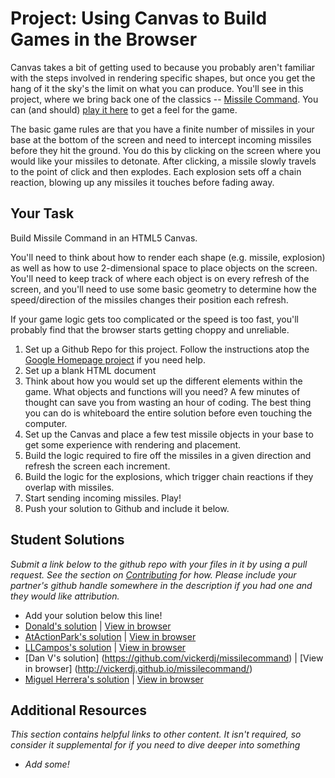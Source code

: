 # Project: Using Canvas to Build Games in the Browser
  
Canvas takes a bit of getting used to because you probably aren't familiar with the steps involved in rendering specific shapes, but once you get the hang of it the sky's the limit on what you can produce.  You'll see in this project, where we bring back one of the classics -- [Missile Command](http://en.wikipedia.org/wiki/Missile_Command).  You can (and should) [play it here](http://my.ign.com/atari/missile-command) to get a feel for the game.

The basic game rules are that you have a finite number of missiles in your base at the bottom of the screen and need to intercept incoming missiles before they hit the ground.  You do this by clicking on the screen where you would like your missiles to detonate.  After clicking, a missile slowly travels to the point of click and then explodes.  Each explosion sets off a chain reaction, blowing up any missiles it touches before fading away.

## Your Task

Build Missile Command in an HTML5 Canvas.  

You'll need to think about how to render each shape (e.g. missile, explosion) as well as how to use 2-dimensional space to place objects on the screen.  You'll need to keep track of where each object is on every refresh of the screen, and you'll need to use some basic geometry to determine how the speed/direction of the missiles changes their position each refresh.

If your game logic gets too complicated or the speed is too fast, you'll probably find that the browser starts getting choppy and unreliable.

1. Set up a Github Repo for this project.  Follow the instructions atop the [Google Homepage project](/web-development-101/html-css) if you need help.
1. Set up a blank HTML document
1. Think about how you would set up the different elements within the game.  What objects and functions will you need? A few minutes of thought can save you from wasting an hour of coding.  The best thing you can do is whiteboard the entire solution before even touching the computer.
2. Set up the Canvas and place a few test missile objects in your base to get some experience with rendering and placement.
3. Build the logic required to fire off the missiles in a given direction and refresh the screen each increment.
4. Build the logic for the explosions, which trigger chain reactions if they overlap with missiles.
5. Start sending incoming missiles.  Play!
6. Push your solution to Github and include it below.


## Student Solutions

*Submit a link below to the github repo with your files in it by using a pull request.  See the section on [Contributing](http://github.com/TheOdinProject/curriculum/blob/master/contributing.md) for how.  Please include your partner's github handle somewhere in the description if you had one and they would like attribution.*

* Add your solution below this line!
* [Donald's solution](https://github.com/donaldali/odin-js-jquery/tree/master/missile_command) | [View in browser](http://htmlpreview.github.io/?https://github.com/donaldali/odin-js-jquery/blob/master/missile_command/index.html "Missile Command")
* [AtActionPark's solution](https://github.com/AtActionPark/odin_missile_command) | [View in browser](http://htmlpreview.github.io/?https://github.com/AtActionPark/odin_missile_command/blob/master/index.html)
* [LLCampos's solution](https://github.com/LLCampos/missile_command) | [View in browser](http://htmlpreview.github.io/?https://github.com/LLCampos/missile_command/blob/master/index.html)
* [Dan V's solution] (https://github.com/vickerdj/missilecommand) | [View in browser] (http://vickerdj.github.io/missilecommand/)
* [Miguel Herrera's solution](https://github.com/migueloherrera/js-missile) | [View in browser](http://htmlpreview.github.io/?https://github.com/migueloherrera/js-missile/blob/master/index.html)


## Additional Resources

*This section contains helpful links to other content. It isn't required, so consider it supplemental for if you need to dive deeper into something*

* *Add some!*
